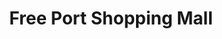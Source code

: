 ---
title: "Free Port Shopping Mall"
url: /karachi/free-port-shopping-mall/
shop: Einkaufszentrum
---